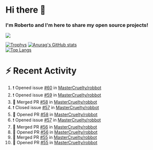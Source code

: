 # Hi there 👋
### I'm Roberto and I'm here to share my open source projects!

<img src="https://komarev.com/ghpvc/?username=mastercruelty&label=Profile views&color=0e75b6"><br>

[![Trophys](https://github-profile-trophy.vercel.app/?username=mastercruelty)](https://github.com/ryo-ma/github-profile-trophy)
[![Anurag's GitHub stats](https://github-readme-stats.vercel.app/api?username=mastercruelty&show_icons=true&theme=tokyonight)](https://github.com/anuraghazra/github-readme-stats)<br>
[![Top Langs](https://github-readme-stats.vercel.app/api/top-langs/?username=mastercruelty&exclude_repo=Alarm-project&langs_count=6&layout=compact&theme=tokyonight)](https://github.com/anuraghazra/github-readme-stats)

# :zap: Recent Activity
<!--START_SECTION:activity-->
1. ❗️ Opened issue [#60](https://github.com/MasterCruelty/robbot/issues/60) in [MasterCruelty/robbot](https://github.com/MasterCruelty/robbot)
2. ❗️ Opened issue [#59](https://github.com/MasterCruelty/robbot/issues/59) in [MasterCruelty/robbot](https://github.com/MasterCruelty/robbot)
3. 🎉 Merged PR [#58](https://github.com/MasterCruelty/robbot/pull/58) in [MasterCruelty/robbot](https://github.com/MasterCruelty/robbot)
4. ❗️ Closed issue [#57](https://github.com/MasterCruelty/robbot/issues/57) in [MasterCruelty/robbot](https://github.com/MasterCruelty/robbot)
5. 💪 Opened PR [#58](https://github.com/MasterCruelty/robbot/pull/58) in [MasterCruelty/robbot](https://github.com/MasterCruelty/robbot)
6. ❗️ Opened issue [#57](https://github.com/MasterCruelty/robbot/issues/57) in [MasterCruelty/robbot](https://github.com/MasterCruelty/robbot)
7. 🎉 Merged PR [#56](https://github.com/MasterCruelty/robbot/pull/56) in [MasterCruelty/robbot](https://github.com/MasterCruelty/robbot)
8. 💪 Opened PR [#56](https://github.com/MasterCruelty/robbot/pull/56) in [MasterCruelty/robbot](https://github.com/MasterCruelty/robbot)
9. 🎉 Merged PR [#55](https://github.com/MasterCruelty/robbot/pull/55) in [MasterCruelty/robbot](https://github.com/MasterCruelty/robbot)
10. 💪 Opened PR [#55](https://github.com/MasterCruelty/robbot/pull/55) in [MasterCruelty/robbot](https://github.com/MasterCruelty/robbot)
<!--END_SECTION:activity-->
